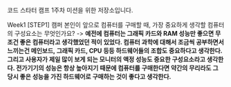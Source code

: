 코드 스타터 캠프 1주차 미션을 위한 저장소입니다.

Week1 [STEP1]
캠퍼 본인이 앞으로 컴퓨터를 구매할 때, 가장 중요하게 생각할 컴퓨터의 구성요소는 무엇인가요?
-> **예전에 컴퓨터는 그래픽 카드와 RAM 성능만 좋으면 무조건 좋은 컴퓨터라고 생각했었던 적이 있었다. 컴퓨터 과학에 대해서 조금씩 공부하면서 느끼는건 메인보드, 그래픽 카드, CPU 등등 하드웨어들의 조합도 중요하다고 생각한다. 그리고 사용자가 제일 많이 보게 되는 모니터의 액정 성능도 중요한 구성요소라고 생각한다. 전가기기의 성능은 항상 높아지기 때문에 컴퓨터를 구매한다면 약간의 무리라도 그 당시 좋은 성능을 가진 하드웨어로 구매하는 것이 좋다고 생각한다.**

